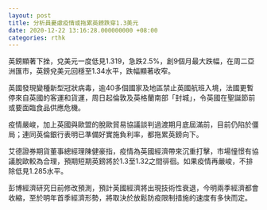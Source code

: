 ```yaml
---
layout: post
title: 分析員憂慮疫情或拖累英鎊跌穿1.3美元
date: 2020-12-22 13:16:28.000000000 +08:00
categories: rthk
---
```


英鎊顯著下挫，兌美元一度低見1.319，急跌2.5%，創9個月最大跌幅，在周二亞洲匯市，英鎊兌美元回穩至1.34水平，跌幅顯著收窄。

英國發現變種新型冠狀病毒，逾40多個國家及地區禁止英國航班入境，法國更暫停來自英國的客運和貨運，周日起倫敦及英格蘭南部「封城」，令英國在聖誕節前或要面臨食品供應危機。

疫情嚴峻，加上英國與歐盟的脫歐貿易協議談判過渡期月底屆滿前，目前仍陷於僵局；連同英倫銀行表明已準備好實施負利率，都拖累英鎊向下。

艾德證券期貨董事總經理陳健豪指，疫情為英國經濟帶來沉重打擊，市場憧憬有協議脫歐較為合理，預期短期英鎊將於1.3至1.32之間徘徊。如果疫情再嚴峻，不排除低見1.285水平。

彭博經濟研究日前修改預測，預計英國經濟將出現技術性衰退，今明兩季經濟都會收縮，至於明年首季經濟形勢，將取決於放鬆防疫限制措施的速度有多快而定。

